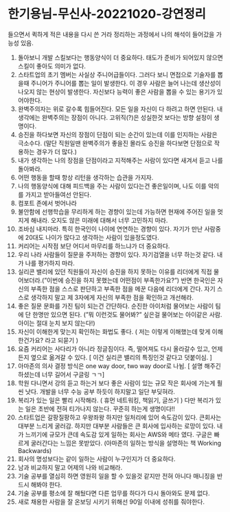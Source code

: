 # 한기용님-무신사-20221020-강연정리
들으면서 퀵하게 적은 내용을 다시 쓴 거라 정리하는 과정에서 나의 해석이 들어갔을 가능성 있음.

1. 돌아보니 개발 스킬보다는 행동양식이 더 중요하다. 태도가 준비가 되어있지 않으면 스킬이 좋아도 의미가 없다.
2. 스타트업의 초기 멤버는 사실상 주니어급들이다. 그러다 보니 면접으로 기술자를 뽑을때 주니어가 주니어를 뽑는 일이 발생한다. 이 경우 사람은 늘어 나는데 생산성이 나오지 않는 현상이 발생한다. 자신보다 능력이 좋은 사람을 뽑을 수 있는 용기가 있어야한다.
3. 완벽주의자는 위로 갈수록 힘들어진다. 모든 일을 자신이 다 하려고 하면 안된다. 내 생각에는 완벽주의는 장점이 아니다. 고위직(?)은 성실한것 보다는 방향 설정이 생명이다.
4. 승진을 하다보면 자신의 장점이 단점이 되는 순간이 있는데 이를 인지하는 사람은 극소수다. (말단 직원일땐 완벽주의가 좋을진 몰라도 승진을 하다보면 단점으로 작용하는 경우가 더 많다.)
5. 내가 생각하는 나의 장점을 단점이라고 지적해주는 사람이 있다면 새겨서 듣고 나를 돌아봐라.
6. 어떤 행동을 할때 항상 리턴을 생각하는 습관을 가지자.
7. 나의 행동양식에 대해 피드백을 주는 사람이 있다는건 좋은일이며, 나도 이를 악의를 가지고 받아들여선 안된다. 
8. 컴포트 존에서 벗어나라
9. 불안함에 선행학습을 무리하게 하는 경향이 있는데 가능하면 현재에 주어진 일을 멋지게 해내라. 오지도 않은 미래에 대해서 너무 고민하지 마라.
10. 조바심 내지마라. 특히 한국인이 나이에 연연하는 경향이 있다. 자기가 만난 사람중에 20대도 나이가 많다고 생각하는 사람이 있을정도였다.
11. 커리어는 시작점 보단 어디서 마무리를 하느냐가 더 중요하다.
12. 우리 나라 사람들이 질문을 주저하는 경향이 있다. 자기검열을 너무 하는것 같다. 내가 나를 평가하지 마라.
13. 실리콘 밸리에 있던 직원들이 자신이 승진을 하지 못하는 이유를 리더에게 직접 물어보더라.(”이번에 승진을 하지 못했는데 어떤점이 부족한가요?”) 반면 한국인은 자신의 부족한 점을 스스로 판단하고 부족한 점을 메꾼 다음에 리더에게 간다. 자기 스스로 생각하지 말고 제 3자에게 자신의 부족한 점을 확인하고 개선해라.
14. 좋은 질문 문화를 가진 팀이 되는건 간단하다. 순진한 아이처럼 물어보는 사람이 팀에 단 한명만 있으면 된다. (”뭐 이런것도 물어봐?” 싶은걸 물어보는 아이같은 사람. 아이는 절대 눈치 보지 않는다!)
15. 자신이 이해한게 맞는지 확인하는 화법도 좋다. ( 저는 이렇게 이해했는데 맞게 이해한건가요? 라고 되묻기 )
16. 요즘 커리어는 사다리가 아니라 정글짐이다. 즉, 떨어져도 다시 올라갈수 있고, 언제든지 옆으로 옮겨갈 수 있다. [ 이건 실리콘 밸리의 특징인것 같다고 덧붙이심. ]
17. 아마존의 의사 결정 방식은 one way door, two way door로 나뉨. [ 설명 해주긴 하셨는데 너무 길어서 구글링 ㄱㄱ]
18. 학원 다니면서 강의 듣고 하는거 보다 좋은 사람이 있는 규모 작은 회사에 가는게 훨씬 낫다. 개발을 너무 수능 공부 하듯이 하지말고 일단 부딪혀라.
19. 복리가 있는 일은 빨리 시작해라. ( 휴먼 네트워킹, 책읽기, 글쓰기 ) 다만 복리가 있는 일은 초반에 전혀 티가나지 않는다. 꾸준히 하는게 생명이다!!
20. 스타트업은 갈팡질팡하고 우왕좌왕 하지만 일처리에 있어 속도감이 있다. 큰회사는 대부분 느리게 굴러감. 하지만 대부분 사람들은 큰 회사에 입사하는 로망이 있다. 내가 느끼기에 규모가 큰데 속도감 있게 일하는 회사는 AWS와 메타 였다. 구글은 빠르게 굴러간다는 느낌은 못받았다. (아마존의 일하는 방식을 설명하는 책 Working Backwards)
21. 회사의 명성보다는 같이 일하는 사람이 누구인지가 더 중요하다.
22. 남과 비교하지 말고 어제의 나와 비교해라.
23. 기술 공부를 열심히 하면 영원히 일을 할 수 있을것 같지만 전혀 아니다 매니징을 반드시 해봐야 한다. 
24. 기술 공부를 평소에 잘 해뒀다면 다른 업무를 하다가 다시 돌아와도 문제 없다.
25. 새로 채용한 사람을 잘 온보딩 시키기 위해선 90일 이내에 성취를 줘야한다.
